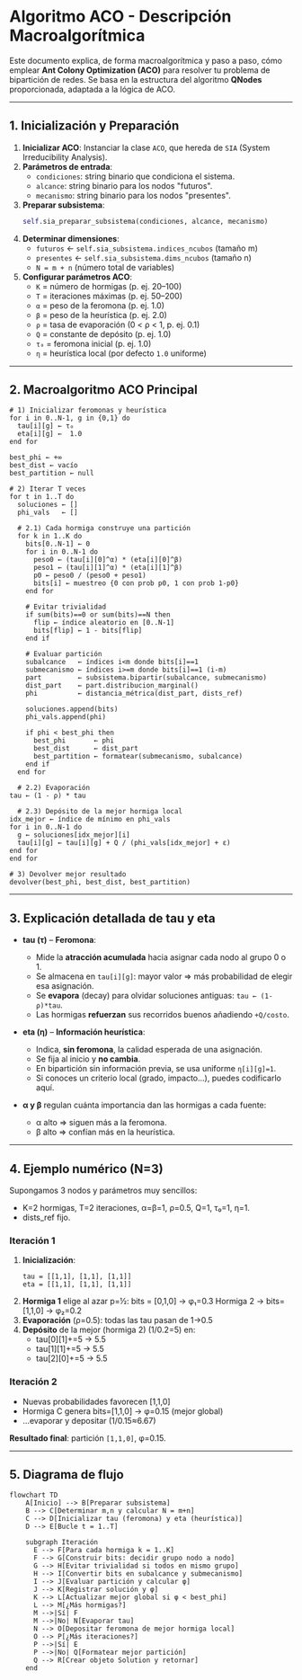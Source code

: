 # Algoritmo ACO - Descripción Macroalgorítmica

Este documento explica, de forma macroalgorítmica y paso a paso, cómo emplear **Ant Colony Optimization (ACO)** para resolver tu problema de bipartición de redes. Se basa en la estructura del algoritmo **QNodes** proporcionada, adaptada a la lógica de ACO.

---

## 1. Inicialización y Preparación

1. **Inicializar ACO**: Instanciar la clase `ACO`, que hereda de `SIA` (System Irreducibility Analysis).
2. **Parámetros de entrada**:
   - `condiciones`: string binario que condiciona el sistema.
   - `alcance`: string binario para los nodos "futuros".
   - `mecanismo`: string binario para los nodos "presentes".
3. **Preparar subsistema**:
   ```python
   self.sia_preparar_subsistema(condiciones, alcance, mecanismo)
   ```
4. **Determinar dimensiones**:
   - `futuros` ← `self.sia_subsistema.indices_ncubos` (tamaño m)
   - `presentes` ← `self.sia_subsistema.dims_ncubos` (tamaño n)
   - `N = m + n` (número total de variables)
5. **Configurar parámetros ACO**:
   - `K` = número de hormigas (p. ej. 20–100)
   - `T` = iteraciones máximas (p. ej. 50–200)
   - `α` = peso de la feromona (p. ej. 1.0)
   - `β` = peso de la heurística (p. ej. 2.0)
   - `ρ` = tasa de evaporación (0 < ρ < 1, p. ej. 0.1)
   - `Q` = constante de depósito (p. ej. 1.0)
   - `τ₀` = feromona inicial (p. ej. 1.0)
   - `η` = heurística local (por defecto `1.0` uniforme)

---

## 2. Macroalgoritmo ACO Principal

```pseudo
# 1) Inicializar feromonas y heurística
for i in 0..N-1, g in {0,1} do
  tau[i][g] ← τ₀
  eta[i][g] ←  1.0
end for

best_phi ← +∞
best_dist ← vacío
best_partition ← null

# 2) Iterar T veces
for t in 1..T do
  soluciones ← []
  phi_vals   ← []

  # 2.1) Cada hormiga construye una partición
  for k in 1..K do
    bits[0..N-1] ← 0
    for i in 0..N-1 do
      peso0 ← (tau[i][0]^α) * (eta[i][0]^β)
      peso1 ← (tau[i][1]^α) * (eta[i][1]^β)
      p0 ← peso0 / (peso0 + peso1)
      bits[i] ← muestreo {0 con prob p0, 1 con prob 1-p0}
    end for

    # Evitar trivialidad
    if sum(bits)==0 or sum(bits)==N then
      flip ← índice aleatorio en [0..N-1]
      bits[flip] ← 1 - bits[flip]
    end if

    # Evaluar partición
    subalcance   ← índices i<m donde bits[i]==1
    submecanismo ← índices i>=m donde bits[i]==1 (i-m)
    part         ← subsistema.bipartir(subalcance, submecanismo)
    dist_part    ← part.distribucion_marginal()
    phi          ← distancia_métrica(dist_part, dists_ref)

    soluciones.append(bits)
    phi_vals.append(phi)

    if phi < best_phi then
      best_phi       ← phi
      best_dist      ← dist_part
      best_partition ← formatear(submecanismo, subalcance)
    end if
  end for

  # 2.2) Evaporación
tau ← (1 - ρ) * tau

  # 2.3) Depósito de la mejor hormiga local
idx_mejor ← índice de mínimo en phi_vals
for i in 0..N-1 do
  g ← soluciones[idx_mejor][i]
  tau[i][g] ← tau[i][g] + Q / (phi_vals[idx_mejor] + ε)
end for
end for

# 3) Devolver mejor resultado
devolver(best_phi, best_dist, best_partition)
```

---

## 3. Explicación detallada de **tau** y **eta**

- **tau (τ)** – **Feromona**:
  - Mide la **atracción acumulada** hacia asignar cada nodo al grupo 0 o 1.
  - Se almacena en `tau[i][g]`: mayor valor ⇒ más probabilidad de elegir esa asignación.
  - Se **evapora** (decay) para olvidar soluciones antiguas: `tau ← (1-ρ)*tau`.
  - Las hormigas **refuerzan** sus recorridos buenos añadiendo `+Q/costo`.

- **eta (η)** – **Información heurística**:
  - Indica, **sin feromona**, la calidad esperada de una asignación.
  - Se fija al inicio y **no cambia**.
  - En bipartición sin información previa, se usa uniforme `η[i][g]=1`.
  - Si conoces un criterio local (grado, impacto...), puedes codificarlo aquí.

- **α y β** regulan cuánta importancia dan las hormigas a cada fuente:
  - α alto ⇒ siguen más a la feromona.
  - β alto ⇒ confían más en la heurística.

---

## 4. Ejemplo numérico (N=3)

Supongamos 3 nodos y parámetros muy sencillos:
- K=2 hormigas, T=2 iteraciones, α=β=1, ρ=0.5, Q=1, τ₀=1, η=1.
- dists_ref fijo.

### Iteración 1
1. **Inicialización**:
   ```
   tau = [[1,1], [1,1], [1,1]]
   eta = [[1,1], [1,1], [1,1]]
   ```
2. **Hormiga 1** elige al azar p=½:
   bits = [0,1,0] → φ₁=0.3
   Hormiga 2 → bits=[1,1,0] → φ₂=0.2
3. **Evaporación** (ρ=0.5): todas las tau pasan de 1→0.5
4. **Depósito** de la mejor (hormiga 2) (1/0.2=5) en:
   - tau[0][1]+=5 → 5.5
   - tau[1][1]+=5 → 5.5
   - tau[2][0]+=5 → 5.5

### Iteración 2
- Nuevas probabilidades favorecen [1,1,0]
- Hormiga C genera bits=[1,1,0] → φ=0.15 (mejor global)
- …evaporar y depositar (1/0.15≈6.67)

**Resultado final**: partición `[1,1,0]`, φ=0.15.

---

## 5. Diagrama de flujo
```mermaid
flowchart TD
    A[Inicio] --> B[Preparar subsistema]
    B --> C[Determinar m,n y calcular N = m+n]
    C --> D[Inicializar tau (feromona) y eta (heurística)]
    D --> E[Bucle t = 1..T]
    
    subgraph Iteración
      E --> F[Para cada hormiga k = 1..K]
      F --> G[Construir bits: decidir grupo nodo a nodo]
      G --> H[Evitar trivialidad si todos en mismo grupo]
      H --> I[Convertir bits en subalcance y submecanismo]
      I --> J[Evaluar partición y calcular φ]
      J --> K[Registrar solución y φ]
      K --> L[Actualizar mejor global si φ < best_phi]
      L --> M[¿Más hormigas?]
      M -->|Sí| F
      M -->|No| N[Evaporar tau]
      N --> O[Depositar feromona de mejor hormiga local]
      O --> P[¿Más iteraciones?]
      P -->|Sí| E
      P -->|No| Q[Formatear mejor partición]
      Q --> R[Crear objeto Solution y retornar]
    end
```

